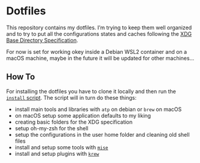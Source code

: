 # Dotfiles

This repository contains my dotfiles. I’m trying to keep them well organized and to try to put all
the configurations states and caches following the [XDG Base Directory Specification].

For now is set for working okey inside a Debian WSL2 container and on a macOS machine, maybe in the
future it will be updated for other machines...

## How To

For installing the dotfiles you have to clone it locally and then run the [`install` script].
The script will in turn do these things:

- install main tools and libraries with `atp` on debian or `brew` on macOS
- on macOS setup some application defaults to my liking
- creating basic folders for the XDG specification
- setup oh-my-zsh for the shell
- setup the configurations in the user home folder and cleaning old shell files
- install and setup some tools with [`mise`]
- install and setup plugins with [`krew`]

[XDG Base Directory Specification]: https://specifications.freedesktop.org/basedir-spec/basedir-spec-latest.html
[`install` script]: /install
[`mise`]: http://mise.jdx.dev/ "The front-end to your dev env"
[`krew`]: https://krew.sigs.k8s.io " kubectl plugin manager"
